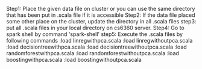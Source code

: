 

Step1: Place the given data file on cluster or you can use the same directory that has been put in .scala file if it is accessible
Step2: If the data file placed some other place on the cluster, update the directory in all .scala files 
step3: put all .scala files in your local directory on cs6360 server.
Step4: Go to spark shell by command 'spark-shell'
step5: Execute the .scala files by following commands
:load linregwithpca.scala
:load linregwithoutpca.scala
:load decisiontreewithpca.scala
:load decisiontreewithoutpca.scala
:load randomforestwithpca.scala
:load randomforestwithoutpca.scala
:load boostingwithpca.scala
:load boostingwithoutpca.scala

